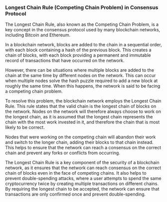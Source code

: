 ### Longest Chain Rule (Competing Chain Problem) in Consensus Protocol

The Longest Chain Rule, also known as the Competing Chain Problem, is a key concept in the consensus protocol used by many blockchain networks, including Bitcoin and Ethereum.

In a blockchain network, blocks are added to the chain in a sequential order, with each block containing a hash of the previous block. This creates a chain of blocks, with each block providing a permanent and immutable record of transactions that have occurred on the network.

However, there can be situations where multiple blocks are added to the chain at the same time by different nodes on the network. This can occur when multiple nodes solve the hash puzzle required to add a new block at roughly the same time. When this happens, the network is said to be facing a competing chain problem.

To resolve this problem, the blockchain network employs the Longest Chain Rule. This rule states that the valid chain is the longest chain of blocks on the network. Nodes on the network will therefore always choose to work on the longest chain, as it is assumed that the longest chain represents the chain with the most work invested in it, and therefore the chain that is most likely to be correct.

Nodes that were working on the competing chain will abandon their work and switch to the longer chain, adding their blocks to that chain instead. This helps to ensure that the network can reach a consensus on the correct chain and prevent any forks or conflicts from occurring.

The Longest Chain Rule is a key component of the security of a blockchain network, as it ensures that the network can reach consensus on the correct chain of blocks even in the face of competing chains. It also helps to prevent double-spending attacks, where a user attempts to spend the same cryptocurrency twice by creating multiple transactions on different chains. By requiring the longest chain to be accepted, the network can ensure that transactions are only confirmed once and prevent double-spending.
